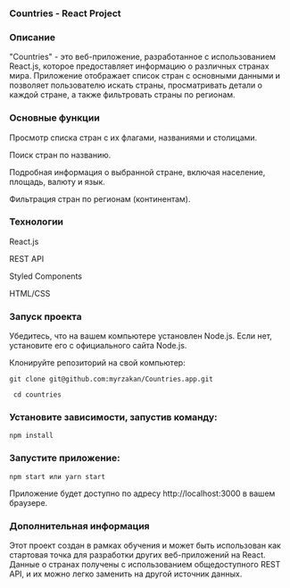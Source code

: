 ### Countries - React Project


### Описание

"Countries" - это веб-приложение, разработанное с использованием React.js, которое предоставляет информацию о различных странах мира. Приложение отображает список стран с основными данными и позволяет пользователю искать страны, просматривать детали о каждой стране, а также фильтровать страны по регионам.

### Основные функции

  Просмотр списка стран с их флагами, названиями и столицами.
  
  Поиск стран по названию.
  
  Подробная информация о выбранной стране, включая население, площадь, валюту и язык.
  
  Фильтрация стран по регионам (континентам).

### Технологии

  React.js 

  REST API

  Styled Components

  HTML/CSS


### Запуск проекта

  Убедитесь, что на вашем компьютере установлен Node.js. Если нет, установите его с официального сайта Node.js.

  Клонируйте репозиторий на свой компьютер:


` git clone git@github.com:myrzakan/Countries.app.git `

 ` cd countries`


### Установите зависимости, запустив команду:

`npm install`

### Запустите приложение:

`npm start или yarn start` 

Приложение будет доступно по адресу http://localhost:3000 в вашем браузере.

### Дополнительная информация

Этот проект создан в рамках обучения и может быть использован как стартовая точка для разработки других веб-приложений на React.
Данные о странах получены с использованием общедоступного REST API, и их можно легко заменить на другой источник данных.



    
